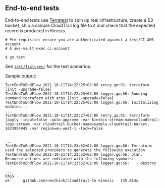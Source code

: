 ## End-to-end tests

End-to-end tests use [Terratest](https://terratest.gruntwork.io/) to spin up real infrastructure, create a S3 bucket, ship a sample CloudTrail log file to it and check that the expected record is produced in Kinesis.

```
# Pre-requisite: ensure you are authenticated against a test/CI AWS account
# $ aws-vault-exec ci-account

$ go test
```

See [`test/fixtures/`](./test/fixtures) for the test scenarios.

Sample output:

```
TestEndToEndFlow 2021-10-11T14:22:25+02:00 retry.go:91: terraform [init -upgrade=false]
TestEndToEndFlow 2021-10-11T14:22:25+02:00 logger.go:66: Running command terraform with args [init -upgrade=false]
TestEndToEndFlow 2021-10-11T14:22:25+02:00 logger.go:66: Initializing modules...
...
TestEndToEndFlow 2021-10-11T14:22:27+02:00 retry.go:91: terraform [apply -input=false -auto-approve -var kinesis-stream-name=cloudtrail-logs-stream -var cloudtrail-bucket-name=sample-cloudtrail-bucket-1633954945 -var region=eu-west-1 -lock=false


...
TestEndToEndFlow 2021-10-11T14:23:52+02:00 logger.go:66: Terraform used the selected providers to generate the following execution
TestEndToEndFlow 2021-10-11T14:23:52+02:00 logger.go:66: plan. Resource actions are indicated with the following symbols:
TestEndToEndFlow 2021-10-11T14:23:52+02:00 logger.go:66:   - destroy

...
PASS
ok  	github.com/nexthink/cloudtrail-to-kinesis	135.814s
```